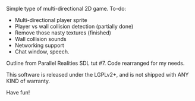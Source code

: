 Simple type of multi-directional 2D game.
To-do:
  * Multi-directional player sprite
  * Player vs wall collision detection (partially done)
  * Remove those nasty textures (finished)
  * Wall collision sounds
  * Networking support
  * Chat window, speech.

Outline from Parallel Realities SDL tut #7. Code rearranged for my needs.

This software is released under the LGPLv2+, and is not shipped with ANY 
KIND of warranty.

Have fun!
